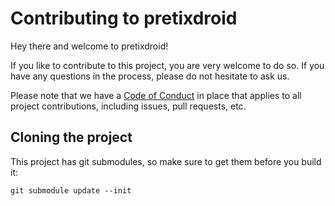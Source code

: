 Contributing to pretixdroid
===========================

Hey there and welcome to pretixdroid!

If you like to contribute to this project, you are very welcome to do so. If you have any
questions in the process, please do not hesitate to ask us.

Please note that we have a [Code of Conduct](https://docs.pretix.eu/en/latest/development/contribution/codeofconduct.html)
in place that applies to all project contributions, including issues, pull requests, etc.

Cloning the project
-------------------

This project has git submodules, so make sure to get them before you build it:

	git submodule update --init

